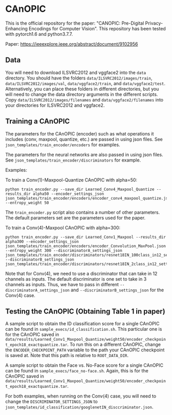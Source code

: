 # CAnOPIC

This is the official repository for the paper: "CANOPIC: Pre-Digital Privacy-Enhancing Encodings for Computer Vision".
This repository has been tested with pytorch1.6 and python3.7.7.

Paper: https://ieeexplore.ieee.org/abstract/document/9102956

## Data

You will need to download ILSVRC2012 and vggface2 into the `data` directory. You should have the folders `data/ILSVRC2012/images/train`, `data/ILSVRC2012/images/val`, `data/vggface2/train`, and `data/vggface2/test`. Alternatively, you can place these folders in different directories, but you will need to change the data directory arguments in the different scripts. Copy `data/ILSVRC2012/images/filenames` and `data/vggface2/filenames` into your directories for ILSVRC2012 and vggface2.

## Training a CAnOPIC

The parameters for the CAnOPIC (encoder) such as what operations it includes (conv, maxpool, quantize, etc.) are passed in using json files. See `json_templates/train_encoder/encoders` for examples.

The parameters for the neural networks are also passed in using json files. See `json_templates/train_encoder/discriminators` for example.

Examples:

To train a Conv(1)-Maxpool-Quantize CAnOPIC with alpha=50:
```
python train_encoder.py --save_dir Learned_Conv4_Maxpool_Quantize --results_dir alpha50 --encoder_settings_json json_templates/train_encoder/encoders/encoder_conv4_maxpool_quantize.json --entropy_weight 50
```
The `train_encoder.py` script also contains a number of other parameters. The default parameters set are the parameters used for the paper.

To train a Conv(4)-Maxpool CAnOPIC with alpha=300:
```
python train_encoder.py --save_dir Learned_Conv1_Maxpool --results_dir alpha300 --encoder_settings_json json_templates/train_encoder/encoders/encoder_Convolution_MaxPool.json --entropy_weight 300 --discriminatorA_settings_json json_templates/train_encoder/discriminators/resnet18IN_100class_in12_settings.json --discriminatorB_settings_json json_templates/train_encoder/discriminators/resnet18IN_2class_in12_settings.json
```
Note that for Conv(4), we need to use a discriminator that can take in 12 channels as inputs. The default discriminator is one set to take in 3 channels as inputs. Thus, we have to pass in different `--discriminatorA_settings_json` and `--discriminatorB_settings_json` for the Conv(4) case.

## Testing the CAnOPIC (Obtaining Table 1 in paper)

A sample script to obtain the ID classification score for a single CAnOPIC can be found in `sample_execs/id_classification.sh`. This particular one is for the CAnOPIC saved in `data/results/Learned_Conv1_Maxpool_Quantize/weight50/encoder_checkpoint_epoch18_exactquantize.tar`. To run this on a different CAnOPIC, change the `ENCODER_CHECKPOINT_PATH` variable to the path your CAnOPIC checkpoint is saved at. Note that this path is relative to `ROOT_DATA_DIR`.

A sample script to obtain the Face vs. No-Face score for a single CAnOPIC can be found in `sample_execs/face_no-face.sh`. Again, this is for the CAnOPIC saved in `data/results/Learned_Conv1_Maxpool_Quantize/weight50/encoder_checkpoint_epoch18_exactquantize.tar`.

For both examples, when running on the Conv(4) case, you will need to change the `DISCRIMINATOR_SETTINGS_JSON` to `json_templates/id_classification/googlenetIN_disccriminator.json`.
